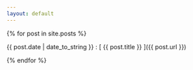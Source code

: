 ```yaml
---
layout: default
---
```


{% for post in site.posts %}

{{ post.date | date_to_string }} : [ {{ post.title }} ]({{ post.url }})

{% endfor %}

